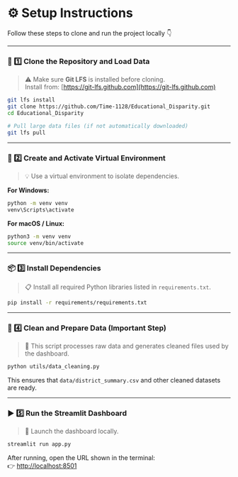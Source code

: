 # ⚙️ Setup Instructions

Follow these steps to clone and run the project locally 👇  

---

### 🧭 1️⃣ Clone the Repository and Load Data

> ⚠️ Make sure **Git LFS** is installed before cloning.  
> Install from: [https://git-lfs.github.com](https://git-lfs.github.com)

```bash
git lfs install
git clone https://github.com/Time-1128/Educational_Disparity.git
cd Educational_Disparity

# Pull large data files (if not automatically downloaded)
git lfs pull
```

---

### 🧱 2️⃣ Create and Activate Virtual Environment

> 💡 Use a virtual environment to isolate dependencies.

**For Windows:**
```bash
python -m venv venv
venv\Scripts\activate
```

**For macOS / Linux:**
```bash
python3 -m venv venv
source venv/bin/activate
```

---

### 📦 3️⃣ Install Dependencies

> 📋 Install all required Python libraries listed in `requirements.txt`.

```bash
pip install -r requirements/requirements.txt
```

---

### 🧹 4️⃣ Clean and Prepare Data (Important Step)

> 🧠 This script processes raw data and generates cleaned files used by the dashboard.

```bash
python utils/data_cleaning.py
```

This ensures that `data/district_summary.csv` and other cleaned datasets are ready.

---

### ▶️ 5️⃣ Run the Streamlit Dashboard

> 🚀 Launch the dashboard locally.

```bash
streamlit run app.py
```

After running, open the URL shown in the terminal:  
👉 [http://localhost:8501](http://localhost:8501)
